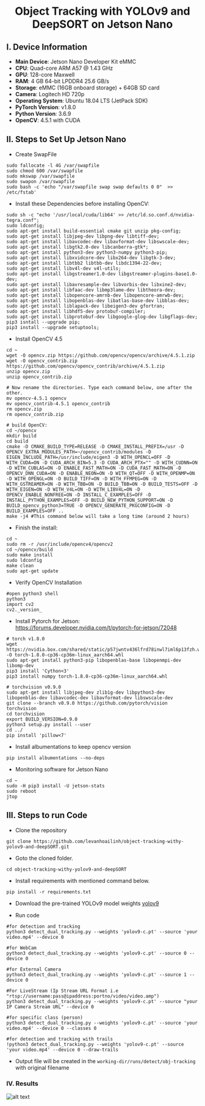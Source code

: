 <H1 align="center">
Object Tracking with YOLOv9 and DeepSORT on Jetson Nano</H1>


## I. Device Information

- **Main Device**: Jetson Nano Developer Kit eMMC
- **CPU**: Quad-core ARM A57 @ 1.43 GHz
- **GPU**: 128-core Maxwell
- **RAM**: 4 GB 64-bit LPDDR4 25.6 GB/s
- **Storage**: eMMC (16GB onboard storage) + 64GB SD card
- **Camera**: Logitech HD 720p
- **Operating System**: Ubuntu 18.04 LTS (JetPack SDK)
- **PyTorch Version**: v1.8.0
- **Python Version**: 3.6.9
- **OpenCV**: 4.5.1 with CUDA

## II. Steps to Set Up Jetson Nano
- Create SwapFile
```
sudo fallocate -l 4G /var/swapfile 
sudo chmod 600 /var/swapfile
sudo mkswap /var/swapfile
sudo swapon /var/swapfile
sudo bash -c 'echo "/var/swapfile swap swap defaults 0 0"  >> /etc/fstab' 
```
- Install these Dependencies before installing OpenCV:
```
sudo sh -c "echo '/usr/local/cuda/lib64' >> /etc/ld.so.conf.d/nvidia-tegra.conf";
sudo ldconfig;
sudo apt-get install build-essential cmake git unzip pkg-config;
sudo apt-get install libjpeg-dev libpng-dev libtiff-dev;
sudo apt-get install libavcodec-dev libavformat-dev libswscale-dev;
sudo apt-get install libgtk2.0-dev libcanberra-gtk*;
sudo apt-get install python3-dev python3-numpy python3-pip;
sudo apt-get install libxvidcore-dev libx264-dev libgtk-3-dev;
sudo apt-get install libtbb2 libtbb-dev libdc1394-22-dev;
sudo apt-get install libv4l-dev v4l-utils;
sudo apt-get install libgstreamer1.0-dev libgstreamer-plugins-base1.0-dev;
sudo apt-get install libavresample-dev libvorbis-dev libxine2-dev;
sudo apt-get install libfaac-dev libmp3lame-dev libtheora-dev;
sudo apt-get install libopencore-amrnb-dev libopencore-amrwb-dev;
sudo apt-get install libopenblas-dev libatlas-base-dev libblas-dev;
sudo apt-get install liblapack-dev libeigen3-dev gfortran;
sudo apt-get install libhdf5-dev protobuf-compiler;
sudo apt-get install libprotobuf-dev libgoogle-glog-dev libgflags-dev;
pip3 isntall --upgrade pip;
pip3 install --upgrade setuptools;
```
- Install OpenCV 4.5
```
cd ~
wget -O opencv.zip https://github.com/opencv/opencv/archive/4.5.1.zip 
wget -O opencv_contrib.zip https://github.com/opencv/opencv_contrib/archive/4.5.1.zip 
unzip opencv.zip 
unzip opencv_contrib.zip

# Now rename the directories. Type each command below, one after the other.
mv opencv-4.5.1 opencv
mv opencv_contrib-4.5.1 opencv_contrib
rm opencv.zip
rm opencv_contrib.zip

# build OpenCV:
cd ~/opencv
mkdir build
cd build
cmake -D CMAKE_BUILD_TYPE=RELEASE -D CMAKE_INSTALL_PREFIX=/usr -D OPENCV_EXTRA_MODULES_PATH=~/opencv_contrib/modules -D EIGEN_INCLUDE_PATH=/usr/include/eigen3 -D WITH_OPENCL=OFF -D WITH_CUDA=ON -D CUDA_ARCH_BIN=5.3 -D CUDA_ARCH_PTX="" -D WITH_CUDNN=ON -D WITH_CUBLAS=ON -D ENABLE_FAST_MATH=ON -D CUDA_FAST_MATH=ON -D OPENCV_DNN_CUDA=ON -D ENABLE_NEON=ON -D WITH_QT=OFF -D WITH_OPENMP=ON -D WITH_OPENGL=ON -D BUILD_TIFF=ON -D WITH_FFMPEG=ON -D WITH_GSTREAMER=ON -D WITH_TBB=ON -D BUILD_TBB=ON -D BUILD_TESTS=OFF -D WITH_EIGEN=ON -D WITH_V4L=ON -D WITH_LIBV4L=ON -D OPENCV_ENABLE_NONFREE=ON -D INSTALL_C_EXAMPLES=OFF -D INSTALL_PYTHON_EXAMPLES=OFF -D BUILD_NEW_PYTHON_SUPPORT=ON -D BUILD_opencv_python3=TRUE -D OPENCV_GENERATE_PKGCONFIG=ON -D BUILD_EXAMPLES=OFF ..
make -j4 #This command below will take a long time (around 2 hours)
```
- Finish the install:
```
cd ~
sudo rm -r /usr/include/opencv4/opencv2
cd ~/opencv/build
sudo make install
sudo ldconfig
make clean
sudo apt-get update
```
- Verify OpenCV Installation
```
#open python3 shell
python3
import cv2
cv2._version_
```
- Install Pytorch for Jetson: https://forums.developer.nvidia.com/t/pytorch-for-jetson/72048
```
# torch v1.8.0
wget https://nvidia.box.com/shared/static/p57jwntv436lfrd78inwl7iml6p13fzh.whl -O torch-1.8.0-cp36-cp36m-linux_aarch64.whl
sudo apt-get install python3-pip libopenblas-base libopenmpi-dev libomp-dev
pip3 install 'Cython<3'
pip3 install numpy torch-1.8.0-cp36-cp36m-linux_aarch64.whl
```
```
# torchvision v0.9.0
sudo apt-get install libjpeg-dev zlib1g-dev libpython3-dev libopenblas-dev libavcodec-dev libavformat-dev libswscale-dev
git clone --branch v0.9.0 https://github.com/pytorch/vision torchvision
cd torchvision
export BUILD_VERSION=0.9.0  
python3 setup.py install --user
cd ../
pip install 'pillow<7'
```

- Install albumentations to keep opencv version
```commandline
pip install albumentations --no-deps
```

- Monitoring software for Jetson Nano
```
cd ~
sudo -H pip3 install -U jetson-stats 
sudo reboot
jtop
```

## III. Steps to run Code

- Clone the repository
```
git clone https://github.com/levanhoailinh/object-tracking-withy-yolov9-and-deepSORT.git
```
- Goto the cloned folder.
```
cd object-tracking-withy-yolov9-and-deepSORT
```
- Install requirements with mentioned command below.
```
pip install -r requirements.txt
```
- Download the pre-trained YOLOv9 model weights
[yolov9](https://github.com/WongKinYiu/yolov9/releases/download/v0.1/yolov9-c.pt)


- Run code
```
#for detection and tracking
python3 detect_dual_tracking.py --weights 'yolov9-c.pt' --source 'your video.mp4' --device 0

#for WebCam
python3 detect_dual_tracking.py --weights 'yolov9-c.pt' --source 0 --device 0

#for External Camera
python3 detect_dual_tracking.py --weights 'yolov9-c.pt' --source 1 --device 0

#For LiveStream (Ip Stream URL Format i.e "rtsp://username:pass@ipaddress:portno/video/video.amp")
python3 detect_dual_tracking.py --weights 'yolov9-c.pt' --source "your IP Camera Stream URL" --device 0

#for specific class (person)
python3 detect_dual_tracking.py --weights 'yolov9-c.pt' --source 'your video.mp4' --device 0 --classes 0

#for detection and tracking with trails 
!python3 detect_dual_tracking.py --weights 'yolov9-c.pt' --source 'your video.mp4' --device 0 --draw-trails 
```

- Output file will be created in the ```working-dir/runs/detect/obj-tracking``` with original filename

### IV. Results
![alt text](PersonTracking.png)

